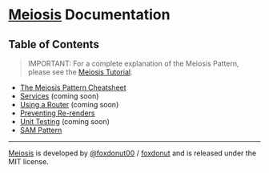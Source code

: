 # [Meiosis](https://meiosis.js.org) Documentation

## Table of Contents

> IMPORTANT: For a complete explanation of the Meiosis Pattern,
please see the [Meiosis Tutorial](https://meiosis.js.org/tutorial/toc.html).

- [The Meiosis Pattern Cheatsheet](the-meiosis-pattern.html)
- [Services](services.html) (coming soon)
- [Using a Router](using-a-router.html) (coming soon)
- [Preventing Re-renders](preventing-re-renders.html)
- [Unit Testing](unit-testing.html) (coming soon)
- [SAM Pattern](sam-pattern.html)

-----

[Meiosis](https://meiosis.js.org) is developed by [@foxdonut00](http://twitter.com/foxdonut00) / [foxdonut](https://github.com/foxdonut) and is released under the MIT license.

